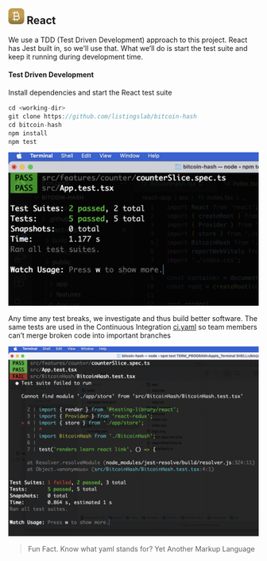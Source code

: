## ![alt text](../svg/logo16.svg "Bitcoin Hash Logo") React

We use a TDD (Test Driven Development) approach to this project. React has Jest built in, so we'll use that. What we’ll do is start the test suite and keep it running during development time. 

#### Test Driven Development

Install dependencies and start the React test suite

```javascript
cd <working-dir>
git clone https://github.com/listingslab/bitcoin-hash
cd bitcoin-hash
npm install
npm test
```

![alt text](../png/test-driven-developemnt.png "TDD")

Any time any test breaks, we investigate and thus build better software. The same tests are used in the Continuous Integration [ci.yaml](https://github.com/listingslab/bitcoin-hash/blob/master/.github/workflows/ci.yml) so team members can’t merge broken code into important branches

![alt text](../png/test-driven-developemnt-fail.png "TDD")

> Fun Fact. Know what yaml stands for? Yet Another Markup Language